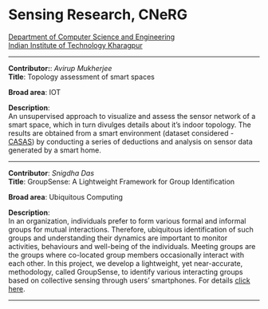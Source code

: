 # Sensing Research, CNeRG
[Department of Computer Science and Engineering](http://cse.iitkgp.ac.in/) <br>
[Indian Institute of Technology Kharagpur](http://www.iitkgp.ac.in/) <br>

---

**Contributor:**: _Avirup Mukherjee_ <br>
**Title**: Topology assessment of smart spaces <br>

**Broad area**: IOT <br>

**Description**: <br>
An unsupervised approach to visualize and assess the sensor network of a smart space, which in turn divulges details about it’s indoor topology. The results are obtained from a smart environment (dataset considered - [CASAS](http://casas.wsu.edu/datasets/)) by conducting a series of deductions and analysis on sensor data generated by a smart home. <br>

---


**Contributor**: _Snigdha Das_ <br>
**Title**: GroupSense: A Lightweight Framework for Group Identification<br>

**Broad area**: Ubiquitous Computing<br>

**Description**: <br>
In an organization, individuals prefer to form various formal and informal groups for mutual interactions. Therefore, ubiquitous identification of such groups and understanding their dynamics are important to monitor activities, behaviours and well-being of the individuals. Meeting groups are the groups where co-located group members occasionally interact with each other. In this project, we develop a lightweight, yet near-accurate, methodology, called GroupSense, to identify various interacting groups based on collective sensing through users’ smartphones. For details [click here](https://skysnigdha.github.io/groupsense).<br>

---